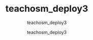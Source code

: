 ---
  audience: "primary"
  author: "teachosm_deploy3"
  description: "teachosm_deploy3"
  difficulty: "beginner"
  date_posted: "2019-12-31"
  osm_username: "teachosm_deploy3"
  filename: "1577801165787-sample_txt3.pdf"
  group: ""
  layout: "project"
  preparation_time: "less_than_one_hour"
  project_time: "less_than_one_hour"
  subtitle: "teachosm_deploy3"
  thumbnail: "1577801156508-learn_osm.png"
  title: "teachosm_deploy3"
  type: "desktop"
  url: "2019-12-31-798627"
  g-recaptcha-response: "03AOLTBLSlYKYzdN6y3txXiusLIWkB3LFumLNHZQ4QCkJFXXDO5Oh4ugyeVsxg5qcr3yHeN9zDBrQa5rAk6cquxIqkKR3wNHsZ1MFHRkb_KO1slMpI7wog0ynChG73IejezPJ1tLufLR-N-mG5XCovgjDOZJKsZNqyrIU0cT9pqg99FMrTqo1MaLNVsXPCivEyB83NxVtVzocqUw0-3m4gYfohznBmyCEzTDz_elmaLc4g7uxSh7sKvc_IFg3SZ1ZFavDWm3QnLZfnvnsWH8sQowfNTwDAACUFfX-4kCj1_PJ9Ff75YjxI2KG54Ia-Xie89a6ZTyNy9vsMnwvJC9t92vcuHnDAdm5EzktDUhZDvzSmna3qp3pg1T9QO7rdZmumpIvjnG8PfJ1zNFNXQIPRETBvV0QJdUlaEulgzbBPq6O_5nL2E5K9oqEOK_H0w6Akimel-75fiYGHQ4b1NQ8X_XrEvuib7g7rlu6cE5NM5PdUXyr7n6uNs1nvOrkYQjnRFh4cdlLX3UE2"

---